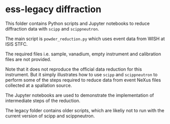 # ess-legacy diffraction

This folder contains Python scripts and Jupyter notebooks to reduce diffraction 
data with `scipp` and `scippneutron`.

The main script is `powder_reduction.py` which uses event data from WISH at ISIS STFC.

The required files i.e. sample, vanadium, empty instrument and calibration files are not provided.

Note that it does not reproduce the official data reduction for this instrument. But it 
simply illustrates how to use `scipp` and `scippneutron` to perform some of the steps required
to reduce data from event NeXus files collected at a spallation source.

The Jupyter notebooks are used to demonstrate the implementation of intermediate steps of
the reduction.

The legacy folder contains older scripts, which are likeliy not to run with the current 
version of scipp and scippneutron.
